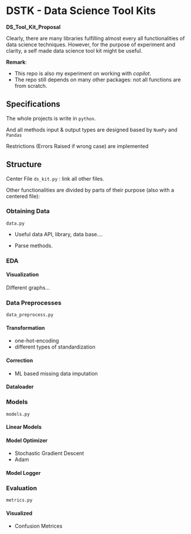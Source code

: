# DSTK - Data Science Tool Kits
**DS_Tool_Kit_Proposal**

Clearly, there are many libraries fulfilling almost every all functionalities of data science techniques. However, for the purpose of experiment and clarity, a self made data science tool kit might be useful.

**Remark**: 

- This repo is also my experiment on working with *copilot*.
- The repo still depends on many other packages: not all functions are from scratch.

## Specifications

The whole projects is write in `python`.

And all methods input & output types are designed based by `NumPy` and `Pandas`

Restrictions (Errors Raised if wrong case) are implemented

## Structure

Center File `ds_kit.py` : link all other files.

Other functionalities are divided by parts of their purpose (also with a centered file):

### Obtaining Data

`data.py`

- Useful data API, library, data base....

- Parse methods.

### EDA

#### Visualization

Different graphs...

### Data Preprocesses

`data_preprocess.py`

#### Transformation

- one-hot-encoding
- different types of standardization

#### Correction

- ML based missing data imputation

#### Dataloader



### Models

`models.py`

#### Linear Models



#### Model Optimizer

- Stochastic Gradient Descent
- Adam

#### Model Logger



### Evaluation 

`metrics.py`

#### Visualized

- Confusion Metrices 
